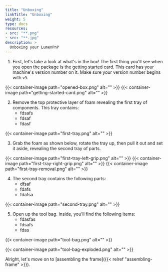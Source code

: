 ```yaml
---
title: "Unboxing"
linkTitle: "Unboxing"
weight: 5
type: docs
resources:
- src: "**.png"
- src: "**.jpg"
description: >
  Unboxing your LumenPnP
---
```


1. First, let's take a look at what's in the box! The first thing you'll see when you open the package is the getting started card. This card has your machine's version number on it. Make sure your version number begins with `v3`.

{{< container-image path="opened-box.png" alt="" >}}
{{< container-image path="getting-started-card.png" alt="" >}}

2. Remove the top protective layer of foam revealing the first tray of components. This tray contains:
   - fdsafs
   - fdsaf
   - fdasf
  
{{< container-image path="first-tray.png" alt="" >}}

3. Grab the foam as shown below, rotate the tray up, then pull it out and set it aside, revealing the second tray of parts.

{{< container-image path="first-tray-left-grip.png" alt="" >}}
{{< container-image path="first-tray-right-grip.png" alt="" >}}
{{< container-image path="first-tray-removal.png" alt="" >}}

4. The second tray contains the following parts:
   - dfsaf
   - fdafs
   - fdafsa

{{< container-image path="second-tray.png" alt="" >}}

5. Open up the tool bag. Inside, you'll find the following items:
   - fdasfas
   - fdsafs
   - fdas

{{< container-image path="tool-bag.png" alt="" >}}

{{< container-image path="tool-bag-exploded.png" alt="" >}}

Alright, let's move on to [assembling the frame]({{< relref "assembling-frame" >}}).